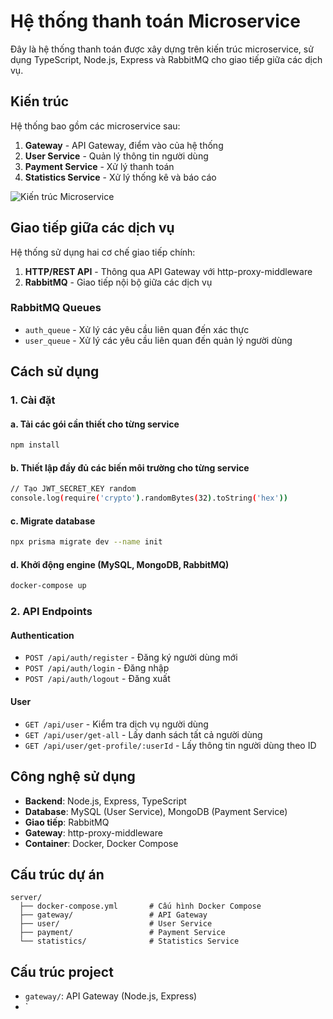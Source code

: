 # Hệ thống thanh toán Microservice

Đây là hệ thống thanh toán được xây dựng trên kiến trúc microservice, sử dụng TypeScript, Node.js, Express và RabbitMQ cho giao tiếp giữa các dịch vụ.

## Kiến trúc

Hệ thống bao gồm các microservice sau:

1. **Gateway** - API Gateway, điểm vào của hệ thống
2. **User Service** - Quản lý thông tin người dùng
3. **Payment Service** - Xử lý thanh toán
4. **Statistics Service** - Xử lý thống kê và báo cáo

![Kiến trúc Microservice](https://i.imgur.com/1YyZnQ2.png)

## Giao tiếp giữa các dịch vụ

Hệ thống sử dụng hai cơ chế giao tiếp chính:

1. **HTTP/REST API** - Thông qua API Gateway với http-proxy-middleware
2. **RabbitMQ** - Giao tiếp nội bộ giữa các dịch vụ

### RabbitMQ Queues

- `auth_queue` - Xử lý các yêu cầu liên quan đến xác thực
- `user_queue` - Xử lý các yêu cầu liên quan đến quản lý người dùng

## Cách sử dụng

### 1. Cài đặt

#### a. Tải các gói cần thiết cho từng service

```bash
npm install
```

#### b. Thiết lập đầy đủ các biến môi trường cho từng service

```bash
// Tạo JWT_SECRET_KEY random
console.log(require('crypto').randomBytes(32).toString('hex'))
```

#### c. Migrate database

```bash
npx prisma migrate dev --name init
```

#### d. Khởi động engine (MySQL, MongoDB, RabbitMQ)

```bash
docker-compose up
```

### 2. API Endpoints

#### Authentication

- `POST /api/auth/register` - Đăng ký người dùng mới
- `POST /api/auth/login` - Đăng nhập
- `POST /api/auth/logout` - Đăng xuất

#### User

- `GET /api/user` - Kiểm tra dịch vụ người dùng
- `GET /api/user/get-all` - Lấy danh sách tất cả người dùng
- `GET /api/user/get-profile/:userId` - Lấy thông tin người dùng theo ID

## Công nghệ sử dụng

- **Backend**: Node.js, Express, TypeScript
- **Database**: MySQL (User Service), MongoDB (Payment Service)
- **Giao tiếp**: RabbitMQ
- **Gateway**: http-proxy-middleware
- **Container**: Docker, Docker Compose

## Cấu trúc dự án

```
server/
  ├── docker-compose.yml       # Cấu hình Docker Compose
  ├── gateway/                 # API Gateway
  ├── user/                    # User Service
  ├── payment/                 # Payment Service
  └── statistics/              # Statistics Service
```

## Cấu trúc project

- `gateway/`: API Gateway (Node.js, Express)
- `
